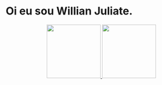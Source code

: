 # Oi eu sou Willian Juliate. 
<div align="center">
  <a href="https://github.com/willianjuliate">
  <img height="142em" src="https://github-readme-stats.vercel.app/api?username=willianjuliate&show_icons=true&theme=tokyonight&include_all_commits=true&count_private=true"/>
  <img height="142em" src="https://github-readme-stats.vercel.app/api/top-langs/?username=willianjuliate&layout=compact&langs_count=7&theme=tokyonight"/>
</div>
